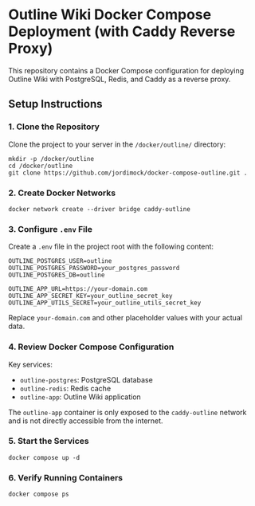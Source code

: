# Outline Wiki Docker Compose Deployment (with Caddy Reverse Proxy)

This repository contains a Docker Compose configuration for deploying Outline Wiki with PostgreSQL, Redis, and Caddy as a reverse proxy.

## Setup Instructions

### 1. Clone the Repository

Clone the project to your server in the `/docker/outline/` directory:

```
mkdir -p /docker/outline
cd /docker/outline
git clone https://github.com/jordimock/docker-compose-outline.git .
```

### 2. Create Docker Networks

```
docker network create --driver bridge caddy-outline
```

### 3. Configure `.env` File

Create a `.env` file in the project root with the following content:

```
OUTLINE_POSTGRES_USER=outline
OUTLINE_POSTGRES_PASSWORD=your_postgres_password
OUTLINE_POSTGRES_DB=outline

OUTLINE_APP_URL=https://your-domain.com
OUTLINE_APP_SECRET_KEY=your_outline_secret_key
OUTLINE_APP_UTILS_SECRET=your_outline_utils_secret_key
```

Replace `your-domain.com` and other placeholder values with your actual data.

### 4. Review Docker Compose Configuration

Key services:

- `outline-postgres`: PostgreSQL database
- `outline-redis`: Redis cache
- `outline-app`: Outline Wiki application

The `outline-app` container is only exposed to the `caddy-outline` network and is not directly accessible from the internet.

### 5. Start the Services

```
docker compose up -d
```

### 6. Verify Running Containers

```
docker compose ps
```